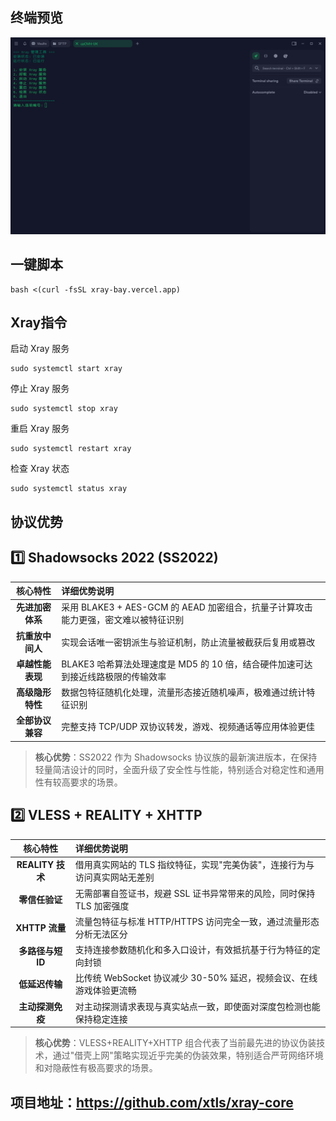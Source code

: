 ## 终端预览

![preview](image.png)

## 一键脚本
```
bash <(curl -fsSL xray-bay.vercel.app)
```

## Xray指令
启动 Xray 服务
```
sudo systemctl start xray
```
停止 Xray 服务
```
sudo systemctl stop xray
```
重启 Xray 服务
```
sudo systemctl restart xray
```
检查 Xray 状态
```
sudo systemctl status xray
```

## 协议优势

## 1️⃣ Shadowsocks 2022 (SS2022)

| 核心特性 | 详细优势说明 |
|:-------:|:------------|
|  **先进加密体系** | 采用 BLAKE3 + AES-GCM 的 AEAD 加密组合，抗量子计算攻击能力更强，密文难以被特征识别 |
|  **抗重放中间人** | 实现会话唯一密钥派生与验证机制，防止流量被截获后复用或篡改 |
|  **卓越性能表现** | BLAKE3 哈希算法处理速度是 MD5 的 10 倍，结合硬件加速可达到接近线路极限的传输效率 |
|  **高级隐形特性** | 数据包特征随机化处理，流量形态接近随机噪声，极难通过统计特征识别 |
|  **全部协议兼容** | 完整支持 TCP/UDP 双协议转发，游戏、视频通话等应用体验更佳 |

> **核心优势**：SS2022 作为 Shadowsocks 协议族的最新演进版本，在保持轻量简洁设计的同时，全面升级了安全性与性能，特别适合对稳定性和通用性有较高要求的场景。

## 2️⃣ VLESS + REALITY + XHTTP

| 核心特性 | 详细优势说明 |
|:-------:|:------------|
|  **REALITY 技术** | 借用真实网站的 TLS 指纹特征，实现"完美伪装"，连接行为与访问真实网站无差别 |
|  **零信任验证** | 无需部署自签证书，规避 SSL 证书异常带来的风险，同时保持 TLS 加密强度 |
|  **XHTTP 流量** | 流量包特征与标准 HTTP/HTTPS 访问完全一致，通过流量形态分析无法区分 |
|  **多路径与短 ID** | 支持连接参数随机化和多入口设计，有效抵抗基于行为特征的定向封锁 |
|  **低延迟传输** | 比传统 WebSocket 协议减少 30-50% 延迟，视频会议、在线游戏体验更流畅 |
|  **主动探测免疫** | 对主动探测请求表现与真实站点一致，即使面对深度包检测也能保持稳定连接 |

> **核心优势**：VLESS+REALITY+XHTTP 组合代表了当前最先进的协议伪装技术，通过"借壳上网"策略实现近乎完美的伪装效果，特别适合严苛网络环境和对隐蔽性有极高要求的场景。



## 项目地址：https://github.com/xtls/xray-core


